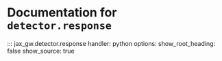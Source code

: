 # Documentation for `detector.response`

::: jax_gw.detector.response
    handler: python
    options:
      show_root_heading: false
      show_source: true
